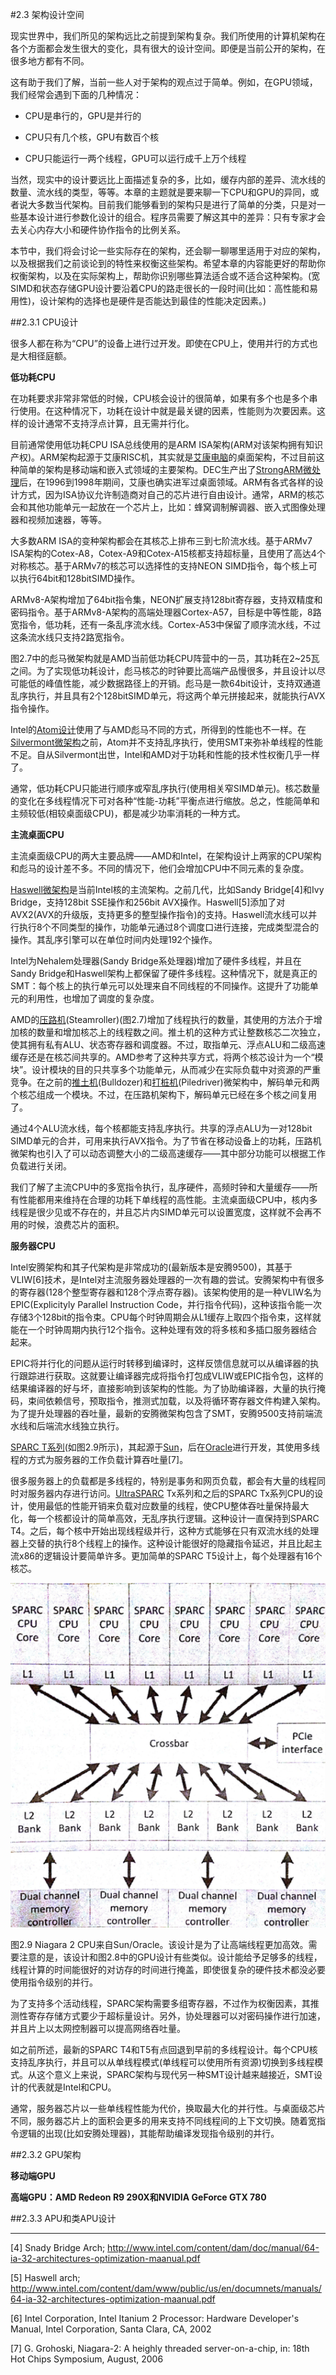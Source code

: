 #2.3 架构设计空间

现实世界中，我们所见的架构远比之前提到架构复杂。我们所使用的计算机架构在各个方面都会发生很大的变化，具有很大的设计空间。即便是当前公开的架构，在很多地方都有不同。

这有助于我们了解，当前一些人对于架构的观点过于简单。例如，在GPU领域，我们经常会遇到下面的几种情况：

- CPU是串行的，GPU是并行的

- CPU只有几个核，GPU有数百个核

- CPU只能运行一两个线程，GPU可以运行成千上万个线程

当然，现实中的设计要远比上面描述复杂的多，比如，缓存内部的差异、流水线的数量、流水线的类型，等等。本章的主题就是要来聊一下CPU和GPU的异同，或者说大多数当代架构。目前我们能够看到的架构只是进行了简单的分类，只是对一些基本设计进行参数化设计的组合。程序员需要了解这其中的差异：只有专家才会去关心内存大小和硬件协作指令的比例关系。

本节中，我们将会讨论一些实际存在的架构，还会聊一聊哪里适用于对应的架构，以及根据我们之前谈论到的特性来权衡这些架构。希望本章的内容能更好的帮助你权衡架构，以及在实际架构上，帮助你识别哪些算法适合或不适合这种架构。(宽SIMD和状态存储GPU设计要沿着CPU的路走很长的一段时间(比如：高性能和易用性)，设计架构的选择也是硬件是否能达到最佳的性能决定因素。)

##2.3.1 CPU设计

很多人都在称为“CPU”的设备上进行过开发。即使在CPU上，使用并行的方式也是大相径庭额。

**低功耗CPU**

在功耗要求非常非常低的时候，CPU核会设计的很简单，如果有多个也是多个串行使用。在这种情况下，功耗在设计中就是最关键的因素，性能则为次要因素。这样的设计通常不支持浮点计算，且无需并行化。

目前通常使用低功耗CPU ISA总线使用的是ARM ISA架构(ARM对该架构拥有知识产权)。ARM架构起源于艾康RISC机，其实就是[艾康电脑](https://zh.wikipedia.org/wiki/%E8%89%BE%E5%BA%B7%E9%9B%BB%E8%85%A6)的桌面架构，不过目前这种简单的架构是移动端和嵌入式领域的主要架构。DEC生产出了[StrongARM微处理](https://zh.wikipedia.org/wiki/StrongARM)后，在1996到1998年期间，艾康也确实进军过桌面领域。ARM有各式各样的设计方式，因为ISA协议允许制造商对自己的芯片进行自由设计。通常，ARM的核芯会和其他功能单元一起放在一个芯片上，比如：蜂窝调制解调器、嵌入式图像处理器和视频加速器，等等。

大多数ARM ISA的变种架构都会在其核芯上排布三到七阶流水线。基于ARMv7 ISA架构的Cotex-A8，Cotex-A9和Cotex-A15核都支持超标量，且使用了高达4个对称核芯。基于ARMv7的核芯可以选择性的支持NEON SIMD指令，每个核上可以执行64bit和128bitSIMD操作。

ARMv8-A架构增加了64bit指令集，NEON扩展支持128bit寄存器，支持双精度和密码指令。基于ARMv8-A架构的高端处理器Cortex-A57，目标是中等性能，8路宽指令，低功耗，还有一条乱序流水线。Cortex-A53中保留了顺序流水线，不过这条流水线只支持2路宽指令。

图2.7中的彪马微架构就是AMD当前低功耗CPU阵营中的一员，其功耗在2~25瓦之间。为了实现低功耗设计，彪马核芯的时钟要比高端产品慢很多，并且设计以尽可能低的峰值性能，减少数据路径上的开销。彪马是一款64bit设计，支持双通道乱序执行，并且具有2个128bitSIMD单元，将这两个单元拼接起来，就能执行AVX指令操作。

Intel的[Atom设计](https://zh.wikipedia.org/wiki/%E8%8B%B1%E7%89%B9%E7%88%BEAtom)使用了与AMD彪马不同的方式，所得到的性能也不一样。在[Silvermont微架构](https://en.wikipedia.org/wiki/Silvermont)之前，Atom并不支持乱序执行，使用SMT来弥补单线程的性能不足。自从Silvermont出世，Intel和AMD对于功耗和性能的技术性权衡几乎一样了。

通常，低功耗CPU只能进行顺序或窄乱序执行(使用相关窄SIMD单元)。核芯数量的变化在多线程情况下可对各种“性能-功耗”平衡点进行缩放。总之，性能简单和主频较低(相较桌面级CPU)，都是减少功率消耗的一种方式。

**主流桌面CPU**

主流桌面级CPU的两大主要品牌——AMD和Intel，在架构设计上两家的CPU架构和彪马的设计差不多。不同的情况下，他们会增加CPU中不同元素的复杂度。

[Haswell微架构](https://zh.wikipedia.org/wiki/Haswell%E5%BE%AE%E6%9E%B6%E6%A7%8B)是当前Intel核的主流架构。之前几代，比如Sandy Bridge[4]和Ivy Bridge，支持128bit SSE操作和256bit AVX操作。Haswell[5]添加了对AVX2(AVX的升级版，支持更多的整型操作指令)的支持。Haswell流水线可以并行执行8个不同类型的操作，功能单元通过8个调度口进行连接，完成类型混合的操作。其乱序引擎可以在单位时间内处理192个操作。

Intel为Nehalem处理器(Sandy Bridge系处理器)增加了硬件多线程，并且在Sandy Bridge和Haswell架构上都保留了硬件多线程。这种情况下，就是真正的SMT：每个核上的执行单元可以处理来自不同线程的不同操作。这提升了功能单元的利用性，也增加了调度的复杂度。

AMD的[压路机](https://zh.wikipedia.org/wiki/AMD_Steamroller)(Steamroller)(图2.7)增加了线程执行的数量，其使用的方法介于增加核的数量和增加核芯上的线程数之间。推土机的这种方式让整数核芯二次独立，使其拥有私有ALU、状态寄存器和调度器。不过，取指单元、浮点ALU和二级高速缓存还是在核芯间共享的。AMD参考了这种共享方式，将两个核芯设计为一个“模块”。设计模块的目的只共享多个功能单元，从而减少在实际负载中对资源的严重竞争。在之前的[推土机](https://zh.wikipedia.org/wiki/AMD_Bulldozer)(Bulldozer)和[打桩机](https://zh.wikipedia.org/wiki/AMD_Piledriver)(Piledriver)微架构中，解码单元和两个核芯组成一个模块。不过，在压路机架构下，解码单元已经在多个核之间复用了。

通过4个ALU流水线，每个核都能支持乱序执行。共享的浮点ALU为一对128bit SIMD单元的合并，可用来执行AVX指令。为了节省在移动设备上的功耗，压路机微架构也引入了可以动态调整大小的二级高速缓存——其中部分功能可以根据工作负载进行关闭。

我们了解了主流CPU中的多宽指令执行，乱序硬件，高频时钟和大量缓存——所有性能都用来维持在合理的功耗下单线程的高性能。主流桌面级CPU中，核内多线程是很少见或不存在的，并且芯片内SIMD单元可以设置宽度，这样就不会再不用的时候，浪费芯片的面积。

**服务器CPU**

Intel安腾架构和其子代架构是非常成功的(最新版本是安腾9500)，其基于VLIW[6]技术，是Intel对主流服务器处理器的一次有趣的尝试。安腾架构中有很多的寄存器(128个整型寄存器和128个浮点寄存器)。该架构使用的是一种VLIW名为EPIC(Explicityly Parallel Instruction Code，并行指令代码)，这种该指令能一次存储3个128bit的指令束。CPU每个时钟周期会从L1缓存上取四个指令束，这样就能在一个时钟周期内执行12个指令。这种处理有效的将多核和多插口服务器结合起来。

EPIC将并行化的问题从运行时转移到编译时，这样反馈信息就可以从编译器的执行跟踪进行获取。这就要让编译器完成将指令打包成VLIW或EPIC指令包，这样的结果编译器的好与坏，直接影响到该架构的性能。为了协助编译器，大量的执行掩码，束间依赖信号，预取指令，推测式加载，以及将循环寄存器文件构建入架构。为了提升处理器的吞吐量，最新的安腾微架构包含了SMT，安腾9500支持前端流水线和后端流水线独立执行。

[SPARC T系列](https://en.wikipedia.org/wiki/SPARC_T-Series)(如图2.9所示)，其起源于[Sun](https://zh.wikipedia.org/wiki/%E6%98%87%E9%99%BD)，后在[Oracle](https://zh.wikipedia.org/wiki/%E7%94%B2%E9%AA%A8%E6%96%87%E5%85%AC%E5%8F%B8)进行开发，其使用多线程的方式为服务器的工作负载计算吞吐量[7]。

很多服务器上的负载都是多线程的，特别是事务和网页负载，都会有大量的线程同时对服务器内存进行访问。[UltraSPARC](https://zh.wikipedia.org/wiki/SPARC) Tx系列和之后的SPARC Tx系列CPU的设计，使用最低的性能开销来负载对应数量的线程，使CPU整体吞吐量保持最大化，每一个核都设计的简单高效，无乱序执行逻辑。这种设计一直保持到SPARC T4。之后，每个核中开始出现线程级并行，这种方式能够在只有双流水线的处理器上交替的执行8个线程上的操作。这种设计能很好的隐藏指令延迟，并且比起主流x86的逻辑设计要简单许多。更加简单的SPARC T5设计上，每个处理器有16个核芯。

![](../../images/chapter2/2-9.png)

图2.9 Niagara 2 CPU来自Sun/Oracle。该设计是为了让高端线程更加高效。需要注意的是，该设计和图2.8中的GPU设计有些类似。设计能给予足够多的线程，线程计算的时间能很好的对访存的时间进行掩盖，即使很复杂的硬件技术都没必要使用指令级别的并行。

为了支持多个活动线程，SPARC架构需要多组寄存器，不过作为权衡因素，其推测性寄存存储方式要少于超标量设计。另外，协处理器可以对密码操作进行加速，并且片上以太网控制器可以提高网络吞吐量。

如之前所述，最新的SPARC T4和T5有点回退到早前的多线程设计。每个CPU核支持乱序执行，并且可以从单线程模式(单线程可以使用所有资源)切换到多线程模式。从这个意义上来说，SPARC架构与现代另一种SMT设计越来越接近，SMT设计的代表就是Intel和CPU。

通常，服务器芯片以一些单线程性能为代价，换取最大化的并行性。与桌面级芯片不同，服务器芯片上的面积会更多的用来支持不同线程间的上下文切换。随着宽指令逻辑的出现(比如安腾处理器)，其能帮助编译发现指令级别的并行。

##2.3.2 GPU架构

**移动端GPU**

**高端GPU：AMD Redeon R9 290X和NVIDIA GeForce GTX 780**

##2.3.3 APU和类APU设计

-------

[4] Snady Bridge Arch; http://www.intel.com/content/dam/doc/manual/64-ia-32-architectures-optimization-maanual.pdf

[5] Haswell arch; http://www.intel.com/content/dam/www/public/us/en/documnets/manuals/64-ia-32-architectures-optimization-maanual.pdf

[6] Intel Corporation, Intel Itanium 2 Processor: Hardware Developer's Manual, Intel Corporation, Santa Clara, CA, 2002

[7] G. Grohoski, Niagara-2: A heighly threaded server-on-a-chip, in: 18th Hot Chips Symposium, August, 2006